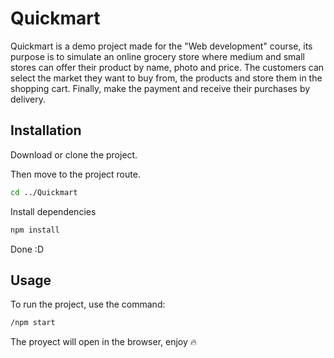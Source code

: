 # Quickmart

Quickmart is a demo project made for the "Web development" course, its purpose is to simulate an online grocery store where medium and small stores can offer their product by name, photo and price. The customers can select the market they want to buy from, the products and store them in the shopping cart. Finally, make the payment and receive their purchases by delivery.

## Installation

Download or clone the project.

Then move to the project route.
```bash
cd ../Quickmart
```
Install dependencies
```bash
npm install
```
Done :D
## Usage

To run the project, use the command:
```bash
/npm start
```
The proyect will open in the browser,
enjoy 🔥

